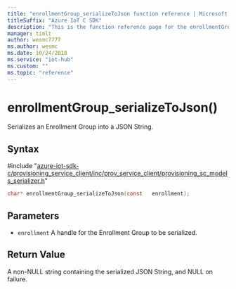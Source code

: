 ```yaml
---                             
title: "enrollmentGroup_serializeToJson function reference | Microsoft Docs" 
titleSuffix: "Azure IoT C SDK"            
description: "This is the function reference page for the enrollmentGroup_serializeToJson() function in the Azure IoT C SDK. This SDK is used with Azure IoT Hub and Azure IoT Hub Device Provisioning Service"            
manager: timlt                 
author: wesmc7777              
ms.author: wesmc               
ms.date: 10/24/2018                    
ms.service: "iot-hub"             
ms.custom: ""                
ms.topic: "reference"        
---                            
```


# enrollmentGroup_serializeToJson()

Serializes an Enrollment Group into a JSON String.

## Syntax

\#include "[azure-iot-sdk-c/provisioning_service_client/inc/prov_service_client/provisioning_sc_models_serializer.h](../provisioning-sc-models-serializer-h.md)"  
```C
char* enrollmentGroup_serializeToJson(const   enrollment);
```

## Parameters
* `enrollment` A handle for the Enrollment Group to be serialized.

## Return Value
A non-NULL string containing the serialized JSON String, and NULL on failure.

